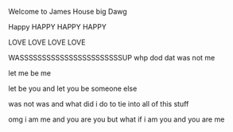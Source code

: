 Welcome to James House big Dawg


Happy HAPPY HAPPY HAPPY

LOVE LOVE LOVE LOVE


WASSSSSSSSSSSSSSSSSSSSSSSUP
whp dod dat was not me

let me be me

let be you and let you be someone else



was not was and what did i do to tie into all of this stuff


omg i am me and you are you but what if i am you and you are me
